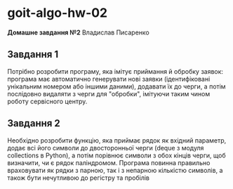 # goit-algo-hw-02

**Домашне завдання №2**
Владислав Писаренко

## Завдання 1

Потрібно розробити програму, яка імітує приймання й обробку заявок:
програма має автоматично генерувати нові заявки (ідентифіковані
унікальним номером або іншими даними), додавати їх до черги, а
потім послідовно видаляти з черги для "обробки", імітуючи таким
чином роботу сервісного центру.

## Завдання 2

Необхідно розробити функцію, яка приймає рядок як вхідний параметр,
додає всі його символи до двосторонньої черги (deque з модуля
collections в Python), а потім порівнює символи з обох кінців черги,
щоб визначити, чи є рядок паліндромом. Програма повинна правильно
враховувати як рядки з парною, так і з непарною кількістю символів,
а також бути нечутливою до регістру та пробілів
